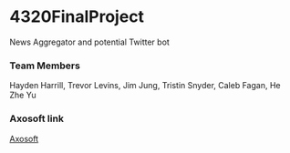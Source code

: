 # 4320FinalProject
News Aggregator and potential Twitter bot

### Team Members

Hayden Harrill, Trevor Levins, Jim Jung, Tristin Snyder, Caleb Fagan, He Zhe Yu

### Axosoft link
[Axosoft](https://mexitwin.axosoft.com/)
